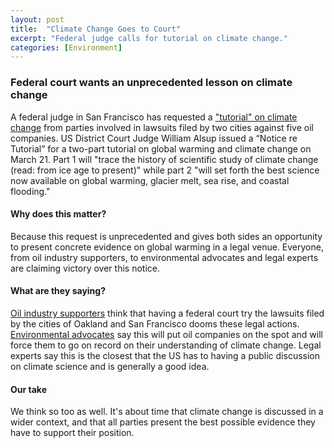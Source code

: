 ```yaml
---
layout: post
title:  "Climate Change Goes to Court"
excerpt: "Federal judge calls for tutorial on climate change."
categories: [Environment]
---
```


### Federal court wants an unprecedented lesson on climate change

A federal judge in San Francisco has requested a <a href="https://rclutz.wordpress.com/2018/03/03/cal-court-to-hear-climate-tutorial/" target="_blank">"tutorial" on climate change</a> from parties involved in lawsuits filed by two cities against five oil companies. US District Court Judge William Alsup issued a “Notice re Tutorial” for a two-part tutorial on global warming and climate change on March 21. Part 1 will "trace the history of scientific study of climate change (read: from ice age to present)" while part 2 "will set forth the best science now available on global warming, glacier melt, sea rise, and coastal flooding."

#### Why does this matter?

Because this request is unprecedented and gives both sides an opportunity to present concrete evidence on global warming in a legal venue. Everyone, from oil industry supporters, to environmental advocates and legal experts are claiming victory over this notice.

#### What are they saying?

<a href="http://mfgaccountabilityproject.org/2018/03/05/momentum-building-sham-lawsuits/" target="_blank">Oil industry supporters</a> think that having a federal court try the lawsuits filed by the cities of Oakland and San Francisco dooms these legal actions. <a href="http://www.mcclatchydc.com/news/nation-world/national/article203842084.html" target="_blank"> Environmental advocates</a> say this will put oil companies on the spot and will force them to go on record on their understanding of climate change. Legal experts say this is the closest that the US has to having a public discussion on climate science and is generally a good idea.

#### Our take

We think so too as well. It's about time that climate change is discussed in a wider context, and that all parties present the best possible evidence they have to support their position.
